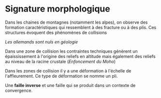 # Signature morphologique

Dans les chaines de montagnes (notamment les alpes), on observe des formation caractéristiques qui ressemblent à des fracture ou à des plis. Ces structures évoquent des phénomènes de collisions

*Les allemands sont nuls en géologie*

Dans une zone de collision les contraintes techniques génèrent un épaississement à l'origine des reliefs en altitude mais également des reliefs au niveau de la racine crustale (*Enfoncement du Moho*)

Dans les zones de collision il y a une déformation à l'échelle de l'affleurement. Ce type de déformation se nomme un pli. 

Une **faille inverse** et une faille qui se produit dans un contexte de convergence.


